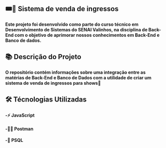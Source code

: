 ## 🎟️🎫 Sistema de venda de ingressos

#### Este projeto foi desenvolvido como parte do curso técnico em Desenvolvimento de Sistemas do SENAI Valinhos, na disciplina de Back-End com o objetivo de aprimorar nossos conhecimentos em Back-End e Banco de dados.

## 📚 Descrição do Projeto

#### O repositório contém informações sobre uma integração entre as matérias de Back-End e Banco de Dados com a utilidade de criar um sistema de venda de ingressos para shows🪩

## 🛠 Técnologias Utilizadas

#### -⚡ JavaScript
#### -👩‍💻 Postman
#### -🐘 PSQL

